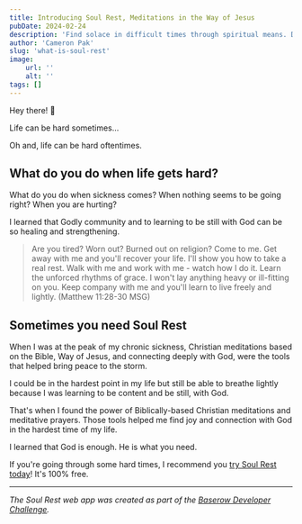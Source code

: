 ```yaml
---
title: Introducing Soul Rest, Meditations in the Way of Jesus
pubDate: 2024-02-24
description: 'Find solace in difficult times through spiritual means. Discover peace through Godly community and Christian meditations. Try Soul Rest for free.'
author: 'Cameron Pak'
slug: 'what-is-soul-rest'
image:
    url: ''
    alt: ''
tags: []
---
```


Hey there! 👋

Life can be hard sometimes...

Oh and, life can be hard oftentimes. 

## What do you do when life gets hard?

What do you do when sickness comes? When nothing seems to be going right? When you are hurting?

I learned that Godly community and to learning to be still with God can be so healing and strengthening.

> Are you tired? Worn out? Burned out on religion? Come to me. Get away with me and you'll recover your life. I'll show you how to take a real rest. Walk with me and work with me - watch how I do it. Learn the unforced rhythms of grace. I won't lay anything heavy or ill-fitting on you. Keep company with me and you'll learn to live freely and lightly. (Matthew 11:28-30 MSG)

## Sometimes you need Soul Rest

When I was at the peak of my chronic sickness, Christian meditations based on the Bible, Way of Jesus, and connecting deeply with God, were the tools that helped bring peace to the storm.

I could be in the hardest point in my life but still be able to breathe lightly because I was learning to be content and be still, with God. 

That's when I found the power of Biblically-based Christian meditations and meditative prayers. Those tools helped me find joy and connection with God in the hardest time of my life.

I learned that God is enough. He is what you need.

If you're going through some hard times, I recommend you [try Soul Rest today](/)! It's 100% free.

---

*The Soul Rest web app was created as part of the [Baserow Developer Challenge](https://community.baserow.io/c/developer-challenge/21).*